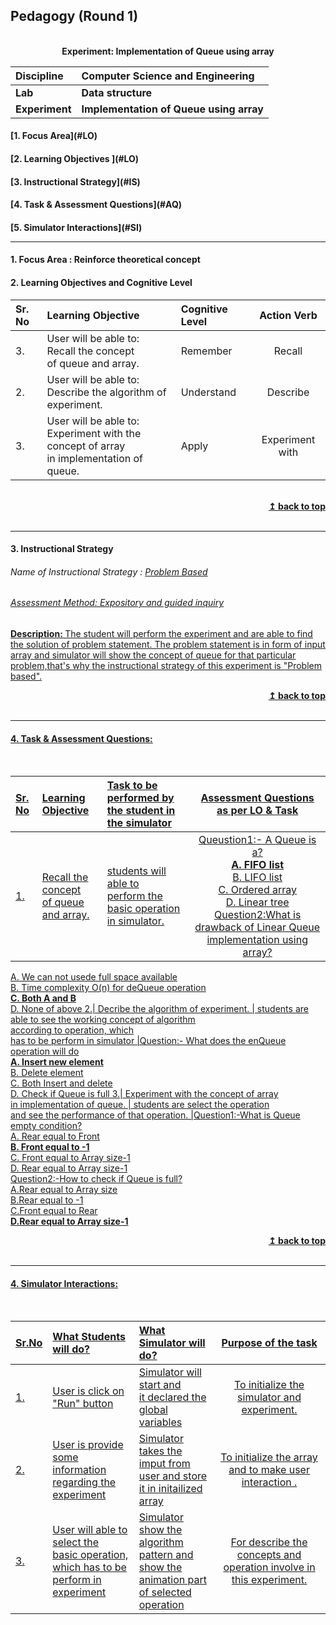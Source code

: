 ## Pedagogy (Round 1)
<p align="center">
<br>
    <b> Experiment: Implementation of Queue using array<a name="top"></a></b> <br>
</p>

<b>Discipline | <b>Computer Science and Engineering
:--|:--|
<b> Lab | <b> Data structure
<b> Experiment|     <b> Implementation of Queue using array


<h4> [1. Focus Area](#LO)
<h4> [2. Learning Objectives ](#LO)
<h4> [3. Instructional Strategy](#IS)
<h4> [4. Task & Assessment Questions](#AQ)
<h4> [5. Simulator Interactions](#SI)
<hr>

<a name="LO"></a>
#### 1. Focus Area : Reinforce theoretical concept

#### 2. Learning Objectives and Cognitive Level


Sr. No |	Learning Objective	| Cognitive Level | Action Verb
:--|:--|:--|:-:
3.| User will be able to: <br> Recall the concept <br> of queue and array. | Remember| Recall
2.| User will be able to: <br> Describe the algorithm of experiment. | Understand | Describe
3.| User will be able to: <br>Experiment with the concept of array <br>in implementation of queue. | Apply | Experiment with

<br/>
<div align="right">
    <b><a href="#top">↥ back to top</a></b>
</div>
<br/>
<hr>

<a name="IS"></a>
#### 3. Instructional Strategy
###### Name of Instructional Strategy  :    <u> Problem Based
###### Assessment Method: Expository and guided inquiry

<u> <b>Description: </b> The student will perform the experiment and are able to find the solution of problem statement. The problem statement is in form of input array and simulator will show the concept of queue for that particular problem,that's why the instructional strategy of this experiment is "Problem based".</u>
<br>
<div align="right">
    <b><a href="#top">↥ back to top</a></b>
</div>
<br/>
<hr>

<a name="AQ"></a>
#### 4. Task & Assessment Questions:
<br>

Sr. No |	Learning Objective	| Task to be performed by <br> the student  in the simulator | Assessment Questions as per LO & Task
:--|:--|:--|:-:
1.| Recall  the concept <br> of queue and array. | students will able to<br> perform the basic operation in simulator. |Queustion1:- A Queue is a? <br><b>A. FIFO list<br></b>B. LIFO list<br>C. Ordered array<br> D. Linear tree <br>Question2:What is drawback of Linear Queue implementation using array?
A. We can not usede full space available<br>B. Time complexity O(n) for deQueue operation<br><b>C. Both A and B</b><br>D. None of above
2.| Decribe the algorithm of experiment. | students are able to see the working concept of algorithm<br> according to operation, which <br>has to be perform in simulator |Question:- What does the enQueue operation will do<br><b>A. Insert new element </b><br> B. Delete element <br>C. Both Insert and delete <br> D. Check if Queue is full
3.| Experiment with the concept of array <br>in implementation of queue. | students are select the operation<br>and see the performance of that operation. |Question1:-What is Queue empty condition?<br> A. Rear equal to Front<br><b>B. Front equal to -1 </b><br> C. Front equal to Array size-1 <br> D. Rear equal to Array size-1 <br>Question2:-How to check if Queue is full?<br>A.Rear equal to Array size<br>B.Rear equal to -1<br>C.Front equal to Rear<br><b>D.Rear equal to Array size-1</b>
<div align="right">
    <b><a href="#top">↥ back to top</a></b>
</div>
<br/>
<hr>

<a name="SI"></a>

#### 4. Simulator Interactions:
<br>

Sr.No | What Students will do? |	What Simulator will do?	| Purpose of the task
:--|:--|:--|:--:
1.|  User is click on<br>"Run" button  |  Simulator will start and<br>it declared the global variables | To initialize the simulator and experiment.
2.|  User is provide some<br>information regarding the<br>experiment | Simulator takes the imput from<br>user and store it in initailized array |To initialize the array<br> and to make user interaction .
3.|  User will able to select the <br>basic operation,<br>which has to be perform in experiment | Simulator show the algorithm<br>pattern and show the animation part<br>of selected operation | For describe the concepts and operation involve in this experiment.
